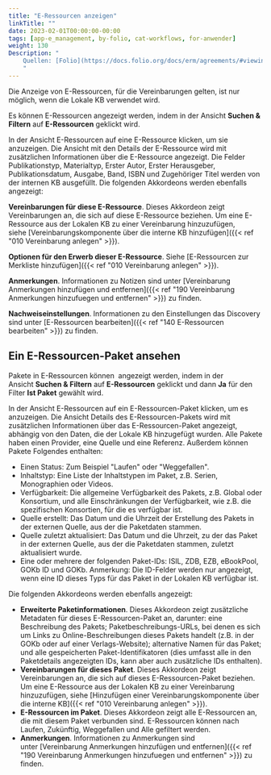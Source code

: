 ```yaml
---
title: "E-Ressourcen anzeigen"
linkTitle: ""
date: 2023-02-01T00:00:00-00:00
tags: [app-e_management, by-folio, cat-workflows, for-anwender]
weight: 130
Description: "
    Quellen: [Folio](https://docs.folio.org/docs/erm/agreements/#viewing-an-e-resource) <!-- & [GBV](https://info.gebev.de/display/FOLIOGBVEXTERN/Folio:+E-Ressourcen+anzeigen) -->
    "
---
```


Die Anzeige von E-Ressourcen, für die Vereinbarungen gelten, ist nur möglich, wenn die Lokale KB verwendet wird.

Es können E-Ressourcen angezeigt werden, indem in der Ansicht **Suchen & Filtern** auf **E-Ressourcen** geklickt wird.

In der Ansicht E-Ressourcen auf eine E-Ressource klicken, um sie anzuzeigen. Die Ansicht mit den Details der E-Ressource wird mit zusätzlichen Informationen über die E-Ressource angezeigt. Die Felder Publikationstyp, Materialtyp, Erster Autor, Erster Herausgeber, Publikationsdatum, Ausgabe, Band, ISBN und Zugehöriger Titel werden von der internen KB ausgefüllt. Die folgenden Akkordeons werden ebenfalls angezeigt:

**Vereinbarungen für diese E-Ressource**. Dieses Akkordeon zeigt Vereinbarungen an, die sich auf diese E-Ressource beziehen. Um eine E-Ressource aus der Lokalen KB zu einer Vereinbarung hinzuzufügen, siehe [Vereinbarungskomponente über die interne KB hinzufügen]({{< ref "010 Vereinbarung anlegen" >}}).

**Optionen für den Erwerb dieser E-Ressource**. Siehe [E-Ressourcen zur Merkliste hinzufügen]({{< ref "010 Vereinbarung anlegen" >}}).

**Anmerkungen**. Informationen zu Notizen sind unter [Vereinbarung Anmerkungen hinzufügen und entfernen]({{< ref "190 Vereinbarung Anmerkungen hinzufuegen und entfernen" >}}) zu finden.

**Nachweiseinstellungen**. Informationen zu den Einstellungen das Discovery sind unter [E-Ressourcen bearbeiten]({{< ref "140 E-Ressourcen bearbeiten" >}}) zu finden.

## Ein E-Ressourcen-Paket ansehen

Pakete in E-Ressourcen können  angezeigt werden, indem in der Ansicht **Suchen & Filtern** auf **E-Ressourcen** geklickt und dann **Ja** für den Filter **Ist Paket** gewählt wird.

In der Ansicht E-Ressourcen auf ein E-Ressourcen-Paket klicken, um es anzuzeigen. Die Ansicht Details des E-Ressourcen-Pakets wird mit zusätzlichen Informationen über das E-Ressourcen-Paket angezeigt, abhängig von den Daten, die der Lokale KB hinzugefügt wurden. Alle Pakete haben einen Provider, eine Quelle und eine Referenz. Außerdem können Pakete Folgendes enthalten:

* Einen Status: Zum Beispiel "Laufen" oder "Weggefallen".
* Inhaltstyp: Eine Liste der Inhaltstypen im Paket, z.B. Serien, Monographien oder Videos.
* Verfügbarkeit: Die allgemeine Verfügbarkeit des Pakets, z.B. Global oder Konsortium, und alle Einschränkungen der Verfügbarkeit, wie z.B. die spezifischen Konsortien, für die es verfügbar ist.
* Quelle erstellt: Das Datum und die Uhrzeit der Erstellung des Pakets in der externen Quelle, aus der die Paketdaten stammen.
* Quelle zuletzt aktualisiert: Das Datum und die Uhrzeit, zu der das Paket in der externen Quelle, aus der die Paketdaten stammen, zuletzt aktualisiert wurde.
* Eine oder mehrere der folgenden Paket-IDs: ISIL, ZDB, EZB, eBookPool, GOKb ID und GOKb. Anmerkung: Die ID-Felder werden nur angezeigt, wenn eine ID dieses Typs für das Paket in der Lokalen KB verfügbar ist.

Die folgenden Akkordeons werden ebenfalls angezeigt:

* **Erweiterte Paketinformationen**. Dieses Akkordeon zeigt zusätzliche Metadaten für dieses E-Ressourcen-Paket an, darunter: eine Beschreibung des Pakets; Paketbeschreibungs-URLs, bei denen es sich um Links zu Online-Beschreibungen dieses Pakets handelt (z.B. in der GOKb oder auf einer Verlags-Website); alternative Namen für das Paket; und alle gespeicherten Paket-Identifikatoren (dies umfasst alle in den Paketdetails angezeigten IDs, kann aber auch zusätzliche IDs enthalten).
* **Vereinbarungen für dieses Paket**. Dieses Akkordeon zeigt Vereinbarungen an, die sich auf dieses E-Ressourcen-Paket beziehen. Um eine E-Ressource aus der Lokalen KB zu einer Vereinbarung hinzuzufügen, siehe [Hinzufügen einer Vereinbarungskomponente über die interne KB]({{< ref "010 Vereinbarung anlegen" >}}).
* **E-Ressourcen im Paket**. Dieses Akkordeon zeigt alle E-Ressourcen an, die mit diesem Paket verbunden sind. E-Ressourcen können nach Laufen, Zukünftig, Weggefallen und Alle gefiltert werden.
* **Anmerkungen**. Informationen zu Anmerkungen sind unter [Vereinbarung Anmerkungen hinzufügen und entfernen]({{< ref "190 Vereinbarung Anmerkungen hinzufuegen und entfernen" >}}) zu finden.
